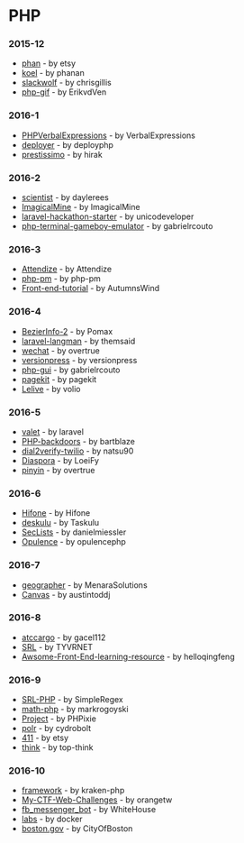 # PHP


### 2015-12
- [phan](https://github.com/etsy/phan) - by etsy
- [koel](https://github.com/phanan/koel) - by phanan
- [slackwolf](https://github.com/chrisgillis/slackwolf) - by chrisgillis
- [php-gif](https://github.com/ErikvdVen/php-gif) - by ErikvdVen

### 2016-1
- [PHPVerbalExpressions](https://github.com/VerbalExpressions/PHPVerbalExpressions) - by VerbalExpressions
- [deployer](https://github.com/deployphp/deployer) - by deployphp
- [prestissimo](https://github.com/hirak/prestissimo) - by hirak

### 2016-2
- [scientist](https://github.com/daylerees/scientist) - by daylerees
- [ImagicalMine](https://github.com/ImagicalMine/ImagicalMine) - by ImagicalMine
- [laravel-hackathon-starter](https://github.com/unicodeveloper/laravel-hackathon-starter) - by unicodeveloper
- [php-terminal-gameboy-emulator](https://github.com/gabrielrcouto/php-terminal-gameboy-emulator) - by gabrielrcouto

### 2016-3
- [Attendize](https://github.com/Attendize/Attendize) - by Attendize
- [php-pm](https://github.com/php-pm/php-pm) - by php-pm
- [Front-end-tutorial](https://github.com/AutumnsWind/Front-end-tutorial) - by AutumnsWind

### 2016-4
- [BezierInfo-2](https://github.com/Pomax/BezierInfo-2) - by Pomax
- [laravel-langman](https://github.com/themsaid/laravel-langman) - by themsaid
- [wechat](https://github.com/overtrue/wechat) - by overtrue
- [versionpress](https://github.com/versionpress/versionpress) - by versionpress
- [php-gui](https://github.com/gabrielrcouto/php-gui) - by gabrielrcouto
- [pagekit](https://github.com/pagekit/pagekit) - by pagekit
- [Lelive](https://github.com/volio/Lelive) - by volio

### 2016-5
- [valet](https://github.com/laravel/valet) - by laravel
- [PHP-backdoors](https://github.com/bartblaze/PHP-backdoors) - by bartblaze
- [dial2verify-twilio](https://github.com/natsu90/dial2verify-twilio) - by natsu90
- [Diaspora](https://github.com/LoeiFy/Diaspora) - by LoeiFy
- [pinyin](https://github.com/overtrue/pinyin) - by overtrue

### 2016-6
- [Hifone](https://github.com/Hifone/Hifone) - by Hifone
- [deskulu](https://github.com/Taskulu/deskulu) - by Taskulu
- [SecLists](https://github.com/danielmiessler/SecLists) - by danielmiessler
- [Opulence](https://github.com/opulencephp/Opulence) - by opulencephp

### 2016-7
- [geographer](https://github.com/MenaraSolutions/geographer) - by MenaraSolutions
- [Canvas](https://github.com/austintoddj/Canvas) - by austintoddj

### 2016-8
- [atccargo](https://github.com/gacel112/atccargo) - by gacel112
- [SRL](https://github.com/TYVRNET/SRL) - by TYVRNET
- [Awsome-Front-End-learning-resource](https://github.com/helloqingfeng/Awsome-Front-End-learning-resource) - by helloqingfeng

### 2016-9
- [SRL-PHP](https://github.com/SimpleRegex/SRL-PHP) - by SimpleRegex
- [math-php](https://github.com/markrogoyski/math-php) - by markrogoyski
- [Project](https://github.com/PHPixie/Project) - by PHPixie
- [polr](https://github.com/cydrobolt/polr) - by cydrobolt
- [411](https://github.com/etsy/411) - by etsy
- [think](https://github.com/top-think/think) - by top-think

### 2016-10
- [framework](https://github.com/kraken-php/framework) - by kraken-php
- [My-CTF-Web-Challenges](https://github.com/orangetw/My-CTF-Web-Challenges) - by orangetw
- [fb_messenger_bot](https://github.com/WhiteHouse/fb_messenger_bot) - by WhiteHouse
- [labs](https://github.com/docker/labs) - by docker
- [boston.gov](https://github.com/CityOfBoston/boston.gov) - by CityOfBoston
